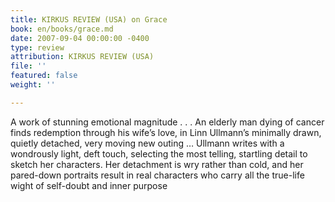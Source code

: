 ```yaml
---
title: KIRKUS REVIEW (USA) on Grace
book: en/books/grace.md
date: 2007-09-04 00:00:00 -0400
type: review
attribution: KIRKUS REVIEW (USA)
file: ''
featured: false
weight: ''

---
```

A work of stunning emotional magnitude . . . An elderly man dying of cancer finds redemption through his wife’s love, in Linn Ullmann’s minimally drawn, quietly detached, very moving new outing … Ullmann writes with a wondrously light, deft touch, selecting the most telling, startling detail to sketch her characters. Her detachment is wry rather than cold, and her pared-down portraits result in real characters who carry all the true-life wight of self-doubt and inner purpose